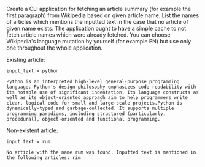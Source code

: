 Create a CLI application for fetching an article summary (for example the first paragraph) from Wikipedia based on given article name.
List the names of articles which mentions the inputted text in the case that no article of given name exists.
The application ought to have a simple cache to not fetch article names which were already fetched.
You can choose Wikipedia's language mutation by yourself (for example EN) but use only one throughout the whole application.

Existing article:
```
input_text = python
```
```
Python is an interpreted high-level general-purpose programming language. Python's design philosophy emphasizes code readability with its notable use of significant indentation. Its language constructs as well as its object-oriented approach aim to help programmers write clear, logical code for small and large-scale projects.Python is dynamically-typed and garbage-collected. It supports multiple programming paradigms, including structured (particularly, procedural), object-oriented and functional programming.
```

Non-existent article:
```
input_text = rum
```
```
No article with the name rum was found. Inputted text is mentioned in the following articles: rim
```